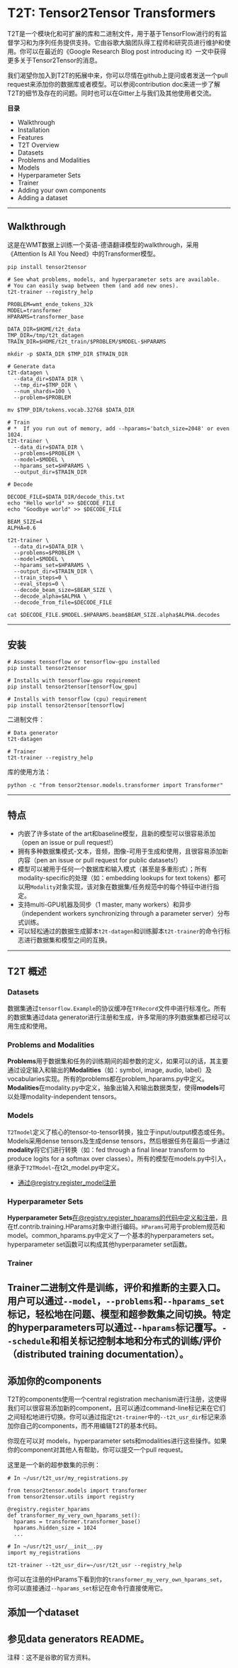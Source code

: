 # T2T: Tensor2Tensor Transformers<br>
T2T是一个模块化和可扩展的库和二进制文件，用于基于TensorFlow进行的有监督学习和为序列任务提供支持。它由谷歌大脑团队得工程师和研究员进行维护和使用。你可以在最近的《Google Research Blog post introducing it》一文中获得更多关于Tensor2Tensor的消息。<br>

我们渴望你加入到T2T的拓展中来，你可以尽情在github上提问或者发送一个pull request来添加你的数据库或者模型。可以参阅contribution doc来进一步了解T2T的细节及存在的问题。同时也可以在Gitter上与我们及其他使用者交流。<br>

**目录**<br>
* Walkthrough<br>
*	Installation<br>
*	Features<br>
*	T2T Overview<br>
   * Datasets
   * Problems and Modalities<br>
   * Models<br>
   * Hyperparameter Sets<br>
   * Trainer<br>
*	Adding your own components<br>
*	Adding a dataset<br>
--------------------------------------------------------------------------------
## Walkthrough<br>
这是在WMT数据上训练一个英语-德语翻译模型的walkthrough，采用《Attention Is All You Need》中的Transformer模型。<br>
```
pip install tensor2tensor

# See what problems, models, and hyperparameter sets are available.
# You can easily swap between them (and add new ones).
t2t-trainer --registry_help

PROBLEM=wmt_ende_tokens_32k
MODEL=transformer
HPARAMS=transformer_base

DATA_DIR=$HOME/t2t_data
TMP_DIR=/tmp/t2t_datagen
TRAIN_DIR=$HOME/t2t_train/$PROBLEM/$MODEL-$HPARAMS

mkdir -p $DATA_DIR $TMP_DIR $TRAIN_DIR

# Generate data
t2t-datagen \
  --data_dir=$DATA_DIR \
  --tmp_dir=$TMP_DIR \
  --num_shards=100 \
  --problem=$PROBLEM

mv $TMP_DIR/tokens.vocab.32768 $DATA_DIR

# Train
# *  If you run out of memory, add --hparams='batch_size=2048' or even 1024.
t2t-trainer \
  --data_dir=$DATA_DIR \
  --problems=$PROBLEM \
  --model=$MODEL \
  --hparams_set=$HPARAMS \
  --output_dir=$TRAIN_DIR

# Decode

DECODE_FILE=$DATA_DIR/decode_this.txt
echo "Hello world" >> $DECODE_FILE
echo "Goodbye world" >> $DECODE_FILE

BEAM_SIZE=4
ALPHA=0.6

t2t-trainer \
  --data_dir=$DATA_DIR \
  --problems=$PROBLEM \
  --model=$MODEL \
  --hparams_set=$HPARAMS \
  --output_dir=$TRAIN_DIR \
  --train_steps=0 \
  --eval_steps=0 \
  --decode_beam_size=$BEAM_SIZE \
  --decode_alpha=$ALPHA \
  --decode_from_file=$DECODE_FILE

cat $DECODE_FILE.$MODEL.$HPARAMS.beam$BEAM_SIZE.alpha$ALPHA.decodes
```
--------------------------------------------------------------------------------
## 安装<br>
```
# Assumes tensorflow or tensorflow-gpu installed
pip install tensor2tensor

# Installs with tensorflow-gpu requirement
pip install tensor2tensor[tensorflow_gpu]

# Installs with tensorflow (cpu) requirement
pip install tensor2tensor[tensorflow]
```

二进制文件：<br>
```
# Data generator
t2t-datagen

# Trainer
t2t-trainer --registry_help
```

库的使用方法：<br>
```
python -c "from tensor2tensor.models.transformer import Transformer"
```
--------------------------------------------------------------------------------
## 特点<br>
*	内嵌了许多state of the art和baseline模型，且新的模型可以很容易添加（open an issue or pull request!）<br>
*	拥有多种数据集模式-文本，音频，图像-可用于生成和使用，且很容易添加新内容（pen an issue or pull request for public datasets!）<br>
*	模型可以被用于任何一个数据库和输入模式（甚至是多重形式）；所有modality-specific的处理（如：embedding lookups for text tokens）都可以用`Modality`对象实现，该对象在数据集/任务规范中的每个特征中进行指定。<br>
*	支持multi-GPU机器及同步（1 master, many workers）和异步（independent workers synchronizing through a parameter server）分布式训练。<br>
*	可以轻松通过的数据生成脚本`t2t-datagen`和训练脚本`t2t-trainer`的命令行标志进行数据集和模型之间的互换。<br>
--------------------------------------------------------------------------------
## T2T 概述<br>
### Datasets<br>
数据集通过`tensorflow.Example`的协议缓冲在`TFRecord`文件中进行标准化。所有的数据集通过data generator进行注册和生成，许多常用的序列数据集都已经可以用生成和使用。<br>

### Problems and Modalities<br>
**Problems**用于数据集和任务的训练期间的超参数的定义，如果可以的话，其主要通过设定输入和输出的**Modalities**（如：symbol, image, audio, label）及vocabularies实现。所有的problems都在problem_hparams.py中定义。**Modalities**在modality.py中定义，抽象出输入和输出数据类型，使得**models**可以处理modality-independent tensors。<br>

### Models<br>
`T2Tmodel`定义了核心的tensor-to-tensor转换，独立于input/output模态或任务。Models采用dense tensors及生成dense tensors，然后根据任务在最后一步通过**modality**将它们进行转换（如：fed through a final linear transform to produce logits for a softmax over classes）。所有的模型在models.py中引入，继承于`T2TModel`-在t2t_model.py中定义。<br>
*	通过@registry.register_model注册<br>

### Hyperparameter Sets<br>
**Hyperparameter Sets**在@registry.register_hparams的代码中定义和注册，且在tf.contrib.training.HParams对象中进行编码。`HParams`可用于problem规范和model。common_hparams.py中定义了一个基本的hyperparameters set。hyperparameter set函数可以构成其他hyperparameter set函数。<br>

### Trainer<br>
**Trainer**二进制文件是训练，评价和推断的主要入口。用户可以通过`--model`，`--problems`和`--hparams_set`标记，轻松地在问题、模型和超参数集之间切换。特定的hyperparameters可以通过`--hparams`标记覆写。`--schedule`和相关标记控制本地和分布式的训练/评价（distributed training documentation）。<br>
--------------------------------------------------------------------------------
## 添加你的components<br>
T2T的components使用一个central registration mechanism进行注册，这使得我们可以很容易添加新的component，且可以通过command-line标记来在它们之间轻松地进行切换。你可以通过指定`t2t-trainer`中的`--t2t_usr_dir`标记来添加你自己的components，而不用编辑T2T的基本代码。<br>

你现在可以对 models，hyperparameter sets和modalities进行这些操作。如果你的component对其他人有帮助，你可以提交一个pull request。<br>

这里是一个新的超参数集的示例：
```
# In ~/usr/t2t_usr/my_registrations.py

from tensor2tensor.models import transformer
from tensor2tensor.utils import registry

@registry.register_hparams
def transformer_my_very_own_hparams_set():
  hparams = transformer.transformer_base()
  hparams.hidden_size = 1024
  ...
```

```
# In ~/usr/t2t_usr/__init__.py
import my_registrations
```

```
t2t-trainer --t2t_usr_dir=~/usr/t2t_usr --registry_help
```

你可以在注册的HParams下看到你的`transformer_my_very_own_hparams_set`，你可以直接通过`--hparams_set`标记在命令行直接使用它。<br>

## 添加一个dataset<br>
参见data generators README。<br>
--------------------------------------------------------------------------------
注释：这不是谷歌的官方资料。<br>


